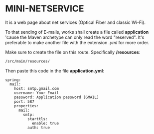 # MINI-NETSERVICE

It is a web page about net services (Optical Fiber and classic Wi-Fi).

To that sending of E-mails, works shall create a file called **application** 'cause the Maven archetype can only read the word "reserved". It's preferable to make another file with the extension _.yml_ for more order.

Make sure to create the file on this route. Specifically **/resources**:

```txt 
/src/main/resources/
```
Then paste this code in the file **application.yml**:

```YML
spring:
  mail:
    host: smtp.gmail.com
    username: Your Email
    password: Application password (GMAIL)
    port: 587
    properties:
      mail:
        smtp:
          starttls:
            enable: true
          auth: true
```
